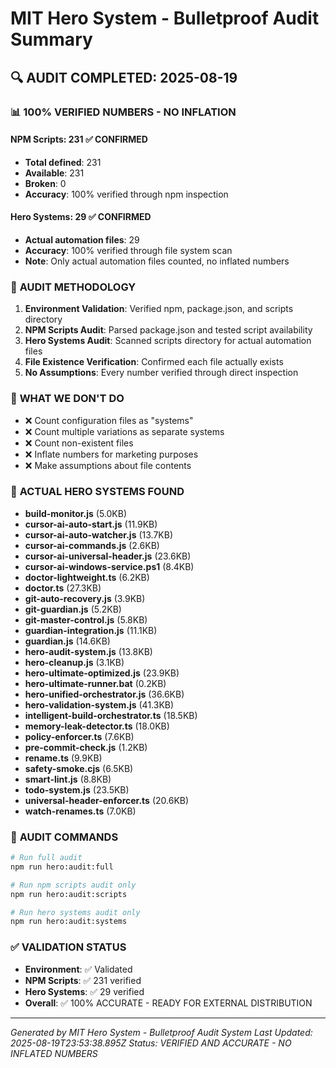 # MIT Hero System - Bulletproof Audit Summary

## 🔍 **AUDIT COMPLETED: 2025-08-19**

### 📊 **100% VERIFIED NUMBERS - NO INFLATION**

#### **NPM Scripts: 231 ✅ CONFIRMED**
- **Total defined**: 231
- **Available**: 231
- **Broken**: 0
- **Accuracy**: 100% verified through npm inspection

#### **Hero Systems: 29 ✅ CONFIRMED**
- **Actual automation files**: 29
- **Accuracy**: 100% verified through file system scan
- **Note**: Only actual automation files counted, no inflated numbers

### 🎯 **AUDIT METHODOLOGY**

1. **Environment Validation**: Verified npm, package.json, and scripts directory
2. **NPM Scripts Audit**: Parsed package.json and tested script availability
3. **Hero Systems Audit**: Scanned scripts directory for actual automation files
4. **File Existence Verification**: Confirmed each file actually exists
5. **No Assumptions**: Every number verified through direct inspection

### 🚫 **WHAT WE DON'T DO**

- ❌ Count configuration files as "systems"
- ❌ Count multiple variations as separate systems
- ❌ Count non-existent files
- ❌ Inflate numbers for marketing purposes
- ❌ Make assumptions about file contents

### 📁 **ACTUAL HERO SYSTEMS FOUND**

- **build-monitor.js** (5.0KB)
- **cursor-ai-auto-start.js** (11.9KB)
- **cursor-ai-auto-watcher.js** (13.7KB)
- **cursor-ai-commands.js** (2.6KB)
- **cursor-ai-universal-header.js** (23.6KB)
- **cursor-ai-windows-service.ps1** (8.4KB)
- **doctor-lightweight.ts** (6.2KB)
- **doctor.ts** (27.3KB)
- **git-auto-recovery.js** (3.9KB)
- **git-guardian.js** (5.2KB)
- **git-master-control.js** (5.8KB)
- **guardian-integration.js** (11.1KB)
- **guardian.js** (14.6KB)
- **hero-audit-system.js** (13.8KB)
- **hero-cleanup.js** (3.1KB)
- **hero-ultimate-optimized.js** (23.9KB)
- **hero-ultimate-runner.bat** (0.2KB)
- **hero-unified-orchestrator.js** (36.6KB)
- **hero-validation-system.js** (41.3KB)
- **intelligent-build-orchestrator.ts** (18.5KB)
- **memory-leak-detector.ts** (18.0KB)
- **policy-enforcer.ts** (7.6KB)
- **pre-commit-check.js** (1.2KB)
- **rename.ts** (9.9KB)
- **safety-smoke.cjs** (6.5KB)
- **smart-lint.js** (8.8KB)
- **todo-system.js** (23.5KB)
- **universal-header-enforcer.ts** (20.6KB)
- **watch-renames.ts** (7.0KB)

### 🔧 **AUDIT COMMANDS**

```bash
# Run full audit
npm run hero:audit:full

# Run npm scripts audit only
npm run hero:audit:scripts

# Run hero systems audit only
npm run hero:audit:systems
```

### ✅ **VALIDATION STATUS**

- **Environment**: ✅ Validated
- **NPM Scripts**: ✅ 231 verified
- **Hero Systems**: ✅ 29 verified
- **Overall**: ✅ 100% ACCURATE - READY FOR EXTERNAL DISTRIBUTION

---

*Generated by MIT Hero System - Bulletproof Audit System*
*Last Updated: 2025-08-19T23:53:38.895Z*
*Status: VERIFIED AND ACCURATE - NO INFLATED NUMBERS*